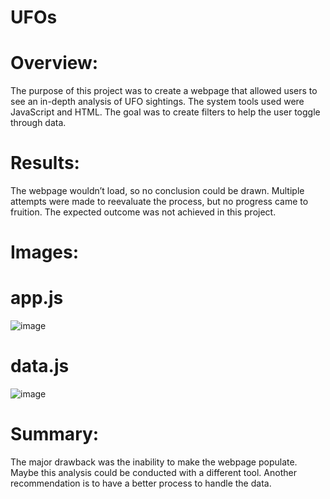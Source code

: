# UFOs


# Overview:
The purpose of this project was to create a webpage that allowed users to see an in-depth analysis of UFO sightings. The system tools used were JavaScript and HTML. The goal was to create filters to help the user toggle through data.

# Results:
The webpage wouldn’t load, so no conclusion could be drawn. Multiple attempts were made to reevaluate the process, but no progress came to fruition. The expected outcome was not achieved in this project.

# Images:

# app.js
![image](https://user-images.githubusercontent.com/96176817/173941286-b37fda1e-8954-411f-a3c8-1ce37eed71ea.png)

# data.js
![image](https://user-images.githubusercontent.com/96176817/173941313-0a14b0eb-c698-4b69-9d56-319c00739bcf.png)

# Summary:
The major drawback was the inability to make the webpage populate. Maybe this analysis could be conducted with a different tool. Another recommendation is to have a better process to handle the data.
